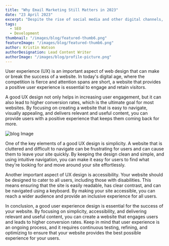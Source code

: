 ```yaml
---
title: "Why Email Marketing Still Matters in 2023"
date: "23 April 2023"
excerpt: "Despite the rise of social media and other digital channels, email marketing remains one of the most effective ways to reach and engage your audience. In this post, we explore the benefits of email marketing and share tips for creating a successful email campaign."
tags: 
  - SEO
  - Development
thumbnail: "/images/blog/featured-thumb6.png"
featureImage: "/images/blog/featured-thumb6.png"
author: Kristin Watson
authorDesignation: Lead Content Writer
authorImage: "/images/blog/profile-picture.png"
---
```


User experience (UX) is an important aspect of web design that can make or break the success of a website. In today's digital age, where the competition is fierce and attention spans are short, a website that provides a positive user experience is essential to engage and retain visitors.

A good UX design not only helps in increasing user engagement, but it can also lead to higher conversion rates, which is the ultimate goal for most websites. By focusing on creating a website that is easy to navigate, visually appealing, and delivers relevant and useful content, you can provide users with a positive experience that keeps them coming back for more.

![blog Image](/images/blog/featured-image-2.png)

One of the key elements of a good UX design is simplicity. A website that is cluttered and difficult to navigate can be frustrating for users and can cause them to leave your site quickly. By keeping the design clean and simple, and using intuitive navigation, you can make it easy for users to find what they're looking for and move around your site effortlessly.

Another important aspect of UX design is accessibility. Your website should be designed to cater to all users, including those with disabilities. This means ensuring that the site is easily readable, has clear contrast, and can be navigated using a keyboard. By making your site accessible, you can reach a wider audience and provide an inclusive experience for all users.

In conclusion, a good user experience design is essential for the success of your website. By focusing on simplicity, accessibility, and delivering relevant and useful content, you can create a website that engages users and leads to higher conversion rates. Keep in mind that user experience is an ongoing process, and it requires continuous testing, refining, and optimizing to ensure that your website provides the best possible experience for your users.
